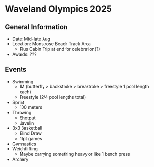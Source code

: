 # Waveland Olympics 2025
## General Information
  - Date: Mid-late Aug
  - Location: Monstrose Beach Track Area
    - Plus Cabin Trip at end for celebration(?)
  - Awards: ???
## Events
  - Swimming
    - IM (butterfly > backstroke > breastroke > freestyle 1 pool length each)
    - Freestyle (2/4 pool lengths total)
  - Sprint
    - 100 meters
  - Throwing
    - Shotput
    - Javelin
  - 3x3 Basketball
    - Blind Draw
    - 11pt games
  - Gymnastics
  - Weightlifting
    - Maybe carrying something heavy or like 1 bench press
  - Archery